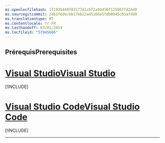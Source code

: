 ```yaml
---
ms.openlocfilehash: 1f193b440f8317741c6f2a94d36f12596ffd2440
ms.sourcegitcommit: 24b1f6decbb17bb22a45166e5fdb0845c65af498
ms.translationtype: MT
ms.contentlocale: fr-FR
ms.lasthandoff: 03/01/2019
ms.locfileid: "57045666"
---
```

## <a name="prerequisites"></a><span data-ttu-id="90430-101">Prérequis</span><span class="sxs-lookup"><span data-stu-id="90430-101">Prerequisites</span></span>

# <a name="visual-studiotabvisual-studio"></a>[<span data-ttu-id="90430-102">Visual Studio</span><span class="sxs-lookup"><span data-stu-id="90430-102">Visual Studio</span></span>](#tab/visual-studio)

[!INCLUDE[](~/includes/net-core-prereqs-vs-2.2.md)]

# <a name="visual-studio-codetabvisual-studio-code"></a>[<span data-ttu-id="90430-103">Visual Studio Code</span><span class="sxs-lookup"><span data-stu-id="90430-103">Visual Studio Code</span></span>](#tab/visual-studio-code)

[!INCLUDE[](~/includes/net-core-prereqs-vsc-2.2.md)]

---